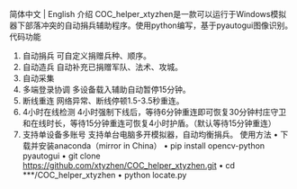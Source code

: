 简体中文  |  English
介绍
COC_helper_xtyzhen是一款可以运行于Windows模拟器下部落冲突的自动捐兵辅助程序。使用python编写，基于pyautogui图像识别。
代码功能
1.	自动捐兵
可自定义捐赠兵种、顺序。
2.	自动造兵
自动补充已捐赠军队、法术、攻城。
3.	自动采集
4.	多端登录协调
多设备载入辅助自动暂停15分钟。
5.	断线重连
网络异常、断线停顿1.5-3.5秒重连。
6.	4小时在线检测
4小时强制下线后，等待6分钟重连即可恢复30分钟村庄守卫和在线时长，等待15分钟重连可恢复4小时护盾。（默认等待15分钟重连）
7.	支持单设备多账号
支持单台电脑多开模拟器，自动均衡捐兵。
使用方法
•	下载并安装anaconda（mirror in China）
•	pip install opencv-python pyautogui
•	git clone https://github.com/xtyzhen/COC_helper_xtyzhen.git
•	cd ***/COC_helper_xtyzhen
•	python locate.py
